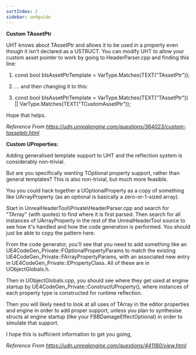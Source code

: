 ```yaml
---
sortIndex: 2
sidebar: ue4guide
---
```


**Custom TAssetPtr**

UHT knows about TAssetPtr and allows it to be used in a property even though it isn't declared as a USTRUCT. You can modify UHT to allow your custom asset pointer to work by going to HeaderParser.cpp and finding this line:

1. const bool bIsAssetPtrTemplate = VarType.Matches(TEXT("TAssetPtr"));

1. ... and then changing it to this:

1. const bool bIsAssetPtrTemplate = VarType.Matches(TEXT("TAssetPtr")) || VarType.Matches(TEXT("TCustomAssetPtr"));

Hope that helps.

*Reference From <https://udn.unrealengine.com/questions/364023/custom-tassetptr.html>*

**Custom UProperties:**

Adding generalised template support to UHT and the reflection system is considerably non-trivial.

But are you specifically wanting TOptional property support, rather than general templates? This is also non-trivial, but much more feasible.

You you could hack together a UOptionalProperty as a copy of something like UArrayProperty (as an optional is basically a zero-or-1-sized array).

Start in UnrealHeaderTool\\Private\\HeaderParser.cpp and search for "TArray" (with quotes) to find where it is first parsed. Then search for all instances of UArrayProperty in the rest of the UnrealHeaderTool source to see how it's handled and how the code generation is performed. You should just be able to copy the pattern here.

From the code generator, you'll see that you need to add something like an UE4CodeGen_Private::FOptionalPropertyParams to match the existing UE4CodeGen_Private::FArrayPropertyParams, with an associated new entry in UE4CodeGen_Private::EPropertyClass. All of these are in UObjectGlobals.h.

Then in UObjectGlobals.cpp, you should see where they get used at engine startup by UE4CodeGen_Private::ConstructUProperty(), where instances of each property type is constructed for runtime reflection.

Then you will likely need to look at all uses of TArray in the editor properties and engine in order to add proper support, unless you plan to synthesise structs at engine startup (like your FBBDamageEffectOptional) in order to simulate that support.

I hope this is sufficient information to get you going,

*Reference From <https://udn.unrealengine.com/questions/441180/view.html>*

